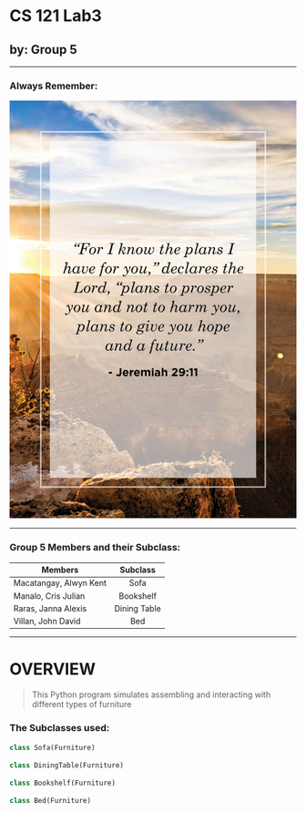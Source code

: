 # **CS 121 Lab3**
## by: Group 5
___
### Always Remember:
![alt text](bible-verses-about-hope-1-1585157294-1.jpg) 
___
### Group 5 Members and their Subclass:
| Members                | Subclass                 | 
| ---------------------- | :----------------------: |
| Macatangay, Alwyn Kent | Sofa                     | 
| Manalo, Cris Julian    | Bookshelf                | 
| Raras, Janna Alexis    | Dining Table             |
| Villan, John David     | Bed                      |
___
# OVERVIEW
> This Python program simulates assembling and interacting with different types of furniture
### The Subclasses used:
```python
class Sofa(Furniture)
```
```python
class DiningTable(Furniture)
```
```python
class Bookshelf(Furniture)
```
```python
class Bed(Furniture)
```
